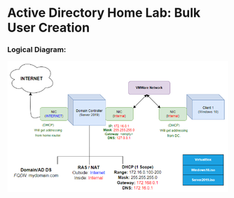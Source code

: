 # Active Directory Home Lab: Bulk User Creation
<h3>Logical Diagram:</h3>
<p><img src="https://github.com/dgftjr/AD_PS_bulkuser/blob/main/LogicalDiagram.png"></p>
